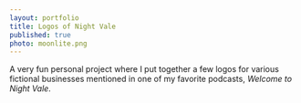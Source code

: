 ```yaml
---
layout: portfolio
title: Logos of Night Vale
published: true
photo: moonlite.png
---
```


A very fun personal project where I put together a few logos for various fictional businesses mentioned in one of my favorite podcasts, _Welcome to Night Vale_.
